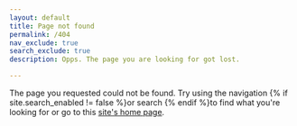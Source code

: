 ```yaml
---
layout: default
title: Page not found
permalink: /404
nav_exclude: true
search_exclude: true
description: Opps. The page you are looking for got lost.

---
```


<p>The page you requested could not be found. Try using the navigation {% if site.search_enabled != false %}or search {% endif %}to find what you're looking for or go to this <a href="{{ '/' | absolute_url }}">site's home page</a>.</p>
